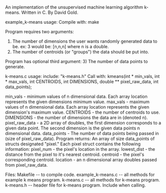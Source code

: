 An implementation of the unsupervised machine learning algorithm k-means.
Written in C.
By David Gold.

example_k-means usage:
  Compile with:
  make

  Program requires two arguments:
  1) The number of dimensions the user wants randomly generated data to be.
    ex: 3 would be: [n,n,n] where n is a double.
  2) The number of centroids (or "groups") the data should be put into.

  Program has optional third argument:
  3) The number of data points to generate.

k-means.c usage:
include:
"k-means.h"
Call with:
  kmeans(int * min_vals, int * max_vals, int CENTROIDS, int DIMENSIONS, double ** pixel_raw_data, int data_points);

  min_vals - minimum values of n dimensional data. Each array location represents the
  given dimensions minimum value.
  max_vals - maximum values of n dimensional data. Each array location represents the
  given dimension's maximum value.
  CENTROIDS - the number of centroids to use.
  DIMENSIONS - the number of dimensions the data are in (denoted n).
  pixel_raw_data - a 2D array of doubles, the first dimension corresponds to a given data point. The second dimension is the given data points n dimensional data.
  data_points - The number of data points being passed in (size of pixel_raw_data).
Program returns:
  An array of size data_points of structs designated "pixel." Each pixel struct contains the following information:
  pixel_num - the pixel's location in the array.
  lowest_dist - the distance from the pixel to it's nearest centroid.
  centroid - the pixel's corresponding centroid.
  location - an n dimensional array doubles passed from pixel_raw_data.

Files:
Makefile -- to compile code.
example_k-means.c -- all methods for example k means program.
k-means.c -- all methods for k-means program.
k-means.h -- header file for k-means program. Include when calling.
